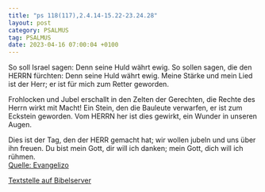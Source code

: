 ```yaml
---
title: "ps 118(117),2.4.14-15.22-23.24.28"
layout: post
category: PSALMUS
tag: PSALMUS
date: 2023-04-16 07:00:04 +0100
---
```

So soll Israel sagen: Denn seine Huld währt ewig. 
So sollen sagen, die den HERRN fürchten: Denn seine Huld währt ewig. 
Meine Stärke und mein Lied ist der Herr;
 er ist für mich zum Retter geworden.

Frohlocken und Jubel erschallt in den Zelten der Gerechten,
die Rechte des Herrn wirkt mit Macht!
Ein Stein, den die Bauleute verwarfen, er ist zum Eckstein geworden.<!--more-->
Vom HERRN her ist dies gewirkt, ein Wunder in unseren Augen. 

Dies ist der Tag, den der HERR gemacht hat; wir wollen jubeln und uns über ihn freuen.
Du bist mein Gott, dir will ich danken;
mein Gott, dich will ich rühmen.<br>
[Quelle: Evangelizo](https://evangeliumtagfuertag.org/DE/gospel)

[Textstelle auf Bibelserver](https://www.bibleserver.com/EU/ps118(117),2.4.14-15.22-23.24.28)
